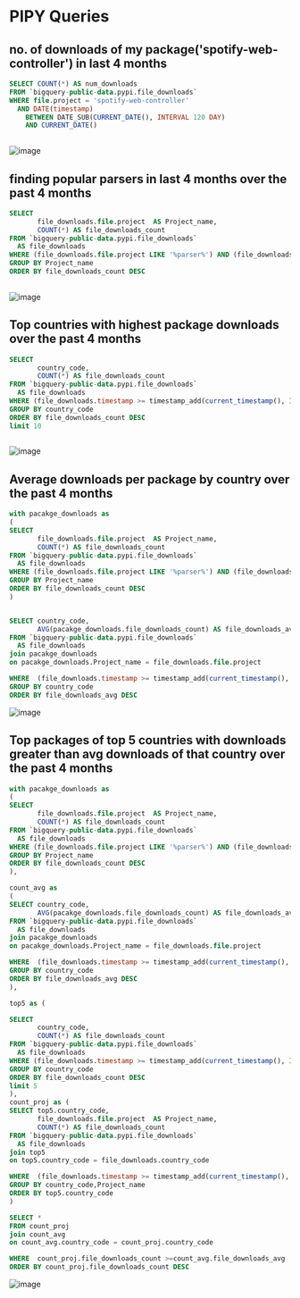 # PIPY Queries

## no. of downloads of my package('spotify-web-controller') in last 4 months 

```sql
SELECT COUNT(*) AS num_downloads
FROM `bigquery-public-data.pypi.file_downloads`
WHERE file.project = 'spotify-web-controller'
  AND DATE(timestamp)
    BETWEEN DATE_SUB(CURRENT_DATE(), INTERVAL 120 DAY)
    AND CURRENT_DATE()
    
```


![image](https://user-images.githubusercontent.com/37925362/130643342-840c5046-8ac5-4787-a792-d49a362f47e8.png)


## finding popular parsers in last 4 months  over the past 4 months


```sql
SELECT
       file_downloads.file.project  AS Project_name,
       COUNT(*) AS file_downloads_count
FROM `bigquery-public-data.pypi.file_downloads`
  AS file_downloads
WHERE (file_downloads.file.project LIKE '%parser%') AND (file_downloads.timestamp >= timestamp_add(current_timestamp(), INTERVAL -(4*30) DAY)) 
GROUP BY Project_name
ORDER BY file_downloads_count DESC
    
```

![image](https://user-images.githubusercontent.com/37925362/130644751-6397b80b-214c-48df-84ca-39ccfaabb648.png)

## Top countries with highest package downloads over the past 4 months
```sql
SELECT
       country_code,
       COUNT(*) AS file_downloads_count
FROM `bigquery-public-data.pypi.file_downloads`
  AS file_downloads
WHERE (file_downloads.timestamp >= timestamp_add(current_timestamp(), INTERVAL -(4*30) DAY)) 
GROUP BY country_code
ORDER BY file_downloads_count DESC
limit 10
    
```

![image](https://user-images.githubusercontent.com/37925362/130646864-2c443b57-118c-4b35-917c-1f4ec5e931b8.png)



## Average downloads per package by country over the past 4 months
```sql
with pacakge_downloads as 
(
SELECT
       file_downloads.file.project  AS Project_name,
       COUNT(*) AS file_downloads_count
FROM `bigquery-public-data.pypi.file_downloads`
  AS file_downloads
WHERE (file_downloads.file.project LIKE '%parser%') AND (file_downloads.timestamp >= timestamp_add(current_timestamp(), INTERVAL -(4*30) DAY)) 
GROUP BY Project_name
ORDER BY file_downloads_count DESC
)


SELECT country_code,
       AVG(pacakge_downloads.file_downloads_count) AS file_downloads_avg
FROM `bigquery-public-data.pypi.file_downloads`
  AS file_downloads
join pacakge_downloads
on pacakge_downloads.Project_name = file_downloads.file.project

WHERE  (file_downloads.timestamp >= timestamp_add(current_timestamp(), INTERVAL -(4*30) DAY)) 
GROUP BY country_code
ORDER BY file_downloads_avg DESC

```


![image](https://user-images.githubusercontent.com/37925362/130653058-6841c864-4672-425e-92c6-e7b039a5f0d0.png)




## Top packages of top 5 countries with downloads greater than avg downloads of that country over the past 4 months
```sql
with pacakge_downloads as 
(
SELECT
       file_downloads.file.project  AS Project_name,
       COUNT(*) AS file_downloads_count
FROM `bigquery-public-data.pypi.file_downloads`
  AS file_downloads
WHERE (file_downloads.file.project LIKE '%parser%') AND (file_downloads.timestamp >= timestamp_add(current_timestamp(), INTERVAL -(4*30) DAY)) 
GROUP BY Project_name
ORDER BY file_downloads_count DESC
),

count_avg as
(
SELECT country_code,
       AVG(pacakge_downloads.file_downloads_count) AS file_downloads_avg
FROM `bigquery-public-data.pypi.file_downloads`
  AS file_downloads
join pacakge_downloads
on pacakge_downloads.Project_name = file_downloads.file.project

WHERE  (file_downloads.timestamp >= timestamp_add(current_timestamp(), INTERVAL -(4*30) DAY)) 
GROUP BY country_code
ORDER BY file_downloads_avg DESC
),

top5 as (

SELECT
       country_code,
       COUNT(*) AS file_downloads_count
FROM `bigquery-public-data.pypi.file_downloads`
  AS file_downloads
WHERE (file_downloads.timestamp >= timestamp_add(current_timestamp(), INTERVAL -(4*30) DAY)) 
GROUP BY country_code
ORDER BY file_downloads_count DESC
limit 5
),
count_proj as (
SELECT top5.country_code,
       file_downloads.file.project  AS Project_name,
       COUNT(*) AS file_downloads_count
FROM `bigquery-public-data.pypi.file_downloads`
  AS file_downloads
join top5
on top5.country_code = file_downloads.country_code 

WHERE  (file_downloads.timestamp >= timestamp_add(current_timestamp(), INTERVAL -(4*30) DAY)) 
GROUP BY country_code,Project_name
ORDER BY top5.country_code
)

SELECT *
FROM count_proj
join count_avg
on count_avg.country_code = count_proj.country_code 

WHERE  count_proj.file_downloads_count >=count_avg.file_downloads_avg
ORDER BY count_proj.file_downloads_count DESC
```

![image](https://user-images.githubusercontent.com/37925362/130656692-c4247e0e-4cff-44ed-9107-b70e74e819e3.png)
